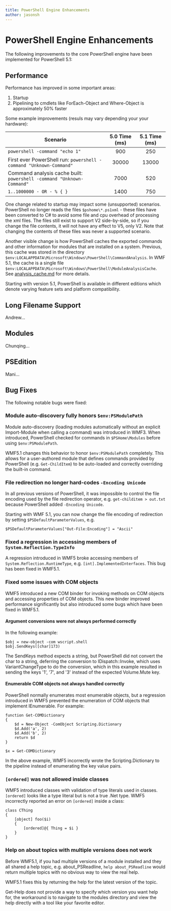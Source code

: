 ```yaml
---
title: PowerShell Engine Enhancements
author: jasonsh
---
```


# PowerShell Engine Enhancements #

The following improvements to the core PowerShell engine have been implemented for PowerShell 5.1:


## Performance ##

Performance has improved in some important areas:

1. Startup
2. Pipelining to cmdlets like ForEach-Object and Where-Object is approximately 50% faster 

Some example improvements (resuls may vary depending your your hardware): 

| Scenario | 5.0 Time (ms) | 5.1 Time (ms) |
| -------- | :---------------: | :---------------: |
| `powershell -command "echo 1"` | 900 | 250 |
| First ever PowerShell run: `powershell -command "Unknown-Command"` | 30000 | 13000 |
| Command analysis cache built: `powershell -command "Unknown-Command"` | 7000 | 520 |
| `1..1000000 - OR - % { }` | 1400 | 750 |
  
One change related to startup may impact some (unsupported) scenarios. PowerShell no longer
reads the files `$pshome\*.ps1xml` - these files have been converted to C# to avoid some file
and cpu overhead of processing the xml files. The files still exist to support V2 side-by-side,
so if you change the file contents, it will not have any effect to V5, only V2. Note that changing
the contents of these files was never a supported scenario.

Another visible change is how PowerShell caches the exported commands and other information for
modules that are installed on a system. Previous, this cache was stored in the directory
`$env:LOCALAPPDATA\Microsoft\Windows\PowerShell\CommandAnalysis`. In WMF 5.1, the cache is a single
file `$env:LOCALAPPDATA\Microsoft\Windows\PowerShell\ModuleAnalysisCache`.
See [analysis_cache.md]() for more details.

Starting with version 5.1, PowerShell is available in different editions which denote varying feature sets and platform compatibility.


## Long Filename Support ##

Andrew...


## Modules ##

Chunqing...


## PSEdition ##

Mani...


## Bug Fixes ##

The following notable bugs were fixed:

### Module auto-discovery fully honors `$env:PSModulePath` ###

Module auto-discovery (loading modules automatically without an explicit Import-Module when calling a command)
was introduced in WMF3. When introduced, PowerShell checked for commands in `$PSHome\Modules` before
using `$env:PSModulePath`.

WMF5.1 changes this behavior to honor `$env:PSModulePath` completely. This allows for a user-authored module 
that defines commands provided by PowerShell (e.g. `Get-ChildItem`) to be auto-loaded and correctly overriding
the built-in command.

### File redirection no longer hard-codes `-Encoding Unicode` ###

In all previous versions of PowerShell, it was impossible to control the file encoding used by the file
redirection operator, e.g. `get-childitem > out.txt` because PowerShell added `-Encoding Unicode`.

Starting with WMF 5.1, you can now change the file encoding of redirection by setting `$PSDefaultParameterValues`, e.g.

```
$PSDefaultParameterValues["Out-File:Encoding"] = "Ascii"
```

### Fixed a regression in accessing members of `System.Reflection.TypeInfo` ###

A regression introduced in WMF5 broke accessing members of `System.Reflection.RuntimeType`, e.g. `[int].ImplementedInterfaces`.
This bug has been fixed in WMF5.1.


### Fixed some issues with COM objects ###

WMF5 introduced a new COM binder for invoking methods on COM objects and accessing properties of COM objects.
This new binder improved performance significantly but also introduced some bugs which have been fixed in WMF5.1.

#### Argument conversions were not always performed correctly ####

In the following example:

```
$obj = new-object -com wscript.shell
$obj.SendKeys([char]173)
```

The SendKeys method expects a string, but PowerShell did not convert the char to a string, deferring the conversion
to IDispatch::Invoke, which uses VariantChangeType to do the conversion, which in this example resulted in sending
the keys '1', '7', and '3' instead of the expected Volume.Mute key.

#### Enumerable COM objects not always handled correctly ####

PowerShell normally enumerates most enumerable objects, but a regression introduced in WMF5 prevented the enumeration
of COM objects that implement IEnumerable.  For example:

```
function Get-COMDictionary
{
    $d = New-Object -ComObject Scripting.Dictionary
    $d.Add('a', 2)
    $d.Add('b', 2)
    return $d
}

$x = Get-COMDictionary
```

In the above example, WMF5 incorrectly wrote the Scripting.Dictionary to the pipeline
instead of enumerating the key value pairs.


### `[ordered]` was not allowed inside classes ###

WMF5 introduced classes with validation of type literals used in classes.  `[ordered]` looks like a type
literal but is not a true .Net type.  WMF5 incorrectly reported an error on `[ordered]` inside a class:

```
class CThing
{
    [object] foo($i)
    {
        [ordered]@{ Thing = $i }
    }
}
```


### Help on about topics with multiple versions does not work ###

Before WMF5.1, if you had multiple versions of a module installed and they all shared a help topic,
e.g. about_PSReadline, `help about_PSReadline` would return multiple topics with no obvious way
to view the real help.

WMF5.1 fixes this by returning the help for the latest version of the topic.

Get-Help does not provide a way to specify which version you want help for, the workaround is to
navigate to the modules directory and view the help directly with a tool like your favorite editor. 
